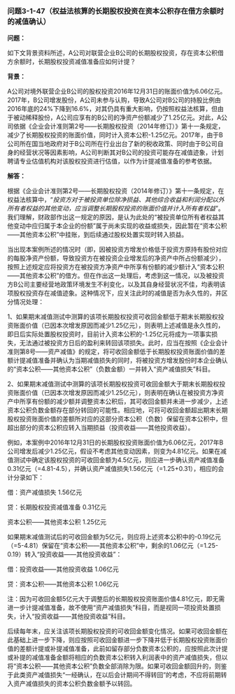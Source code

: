 ### 问题3-1-47（权益法核算的长期股权投资在资本公积存在借方余额时的减值确认）

**问题：**

如下文背景资料所述，A公司对联营企业B公司的长期股权投资，存在资本公积借方余额时，长期股权投资减值准备应如何计提？

**背景：**

A公司对境外联营企业B公司的股权投资2016年12月31日的账面价值为6.06亿元。2017年，B公司增发股份，A公司未参与认购，导致A公司对B公司的持股比例由2016年底的24%下降到16.6%，对其仍具有重大影响，仍按照权益法核算，但由于被动稀释股份，A公司应享有的B公司的净资产份额减少了1.25亿元。对此，A公司依据《企业会计准则第2号——长期股权投资（2014年修订）》第十一条规定，减少了长期股权投资的账面价值，同时计入资本公积-1.25亿元。2017年，由于B公司所在国当地政府对于B公司所在行业出台了新的税收政策、同时由于B公司自身的经营状况等因素影响，A公司判断其对B公司的投资可能存在减值迹象，计划聘请专业估值机构对该股权投资进行估值，以作为计提减值准备的参考依据。

**解答：**

根据《企业会计准则第2号——长期股权投资（2014年修订）》第十一条规定，在权益法核算中，“*投资方对于被投资单位除净损益、其他综合收益和利润分配以外所有者权益的其他变动，应当调整长期股权投资的账面价值并计入所有者权益*”。我们理解，财政部作出这一规定的原因，是认为此处的“被投资单位所有者权益其他变动中应归属于本企业的份额”属于尚未实现的收益或损失，因此暂在“资本公积——其他资本公积”中挂账，到后续通过股权处置实现时转入损益。

当出现本案例所述的情况时（即，因被投资方增发价格低于投资方原持有股份对应的每股净资产份额，导致投资方在被投资企业增发后的净资产中所占份额减少），按照上述规定应将投资方在被投资方净资产中所享有份额的减少额计入“资本公积——其他资本公积”的借方。但在作出这一处理后，考虑到这一情况，以及被投资方B公司主要经营地政策环境发生不利变化，以及其自身经营状况不佳，均表明该项股权投资存在减值迹象。这种情况下，应关注此时的减值是否为永久性的，并区分情况处理：

1、如果期末减值测试中测算的该项长期股权投资可收回金额低于期末长期股权投资账面价值（已因本次增发原因而减少1.25亿元），则表明上述减值是永久性的，即日后实际处置股权投资时，目前计入资本公积的-1.25亿元将成为一项事实损失，无法通过被投资方日后的盈利来转回该项损失。此时，应当在按照《企业会计准则第8号——资产减值》的规定，将可收回金额低于长期股权投资账面价值的差额计提减值准备并确认为当期减值损失的同时，将被投资方增发股份时本企业确认的“资本公积——其他资本公积”（负数金额）一并转入“资产减值损失”科目。

2、如果期末减值测试中测算的该项长期股权投资可收回金额大于期末长期股权投资账面价值（已因本次增发原因而减少1.25亿元），则表明在确认在被投资方净资产中所享有份额的减少额并调整资本公积后，其可收回金额并未进一步减少，上述资本公积负数金额存在部分转回的可能性。相应地，可将可收回金额超出期末长期股权投资账面价值的差额所对应的这部分资本公积（负数）保留在资本公积中，但超出部分的资本公积应转入当期损益（投资收益——其他投资收益）。

例如，本案例中2016年12月31日的长期股权投资账面价值为6.06亿元，2017年B公司增发后减少1.25亿元，假设不考虑其他变动因素，则变为4.81亿元。如果在减值测试中确定该股权投资的可收回金额为4.5亿元，则应进一步确认资产减值准备0.31亿元（=4.81-4.5），并确认资产减值损失1.56亿元（=1.25+0.31），相应的会计分录如下：

借：资产减值损失 1.56亿元

贷：长期股权投资减值准备 0.31亿元

资本公积——其他资本公积 1.25亿元

如果期末减值测试后的可收回金额为5亿元，则应将上述资本公积中的-0.19亿元（=5-4.81）保留在“资本公积——其他资本公积”中，剩余的1.06亿元（=1.25-0.19）转入“投资收益——其他投资收益”：

借：投资收益——其他投资收益 1.06亿元

贷：资本公积——其他资本公积 1.06亿元

注：因为可收回金额5亿元大于调整后的长期股权投资账面价值4.81亿元，即无需进一步计提减值准备，故不使用“资产减值损失”科目，而是视同一项投资处置损失，计入“投资收益——其他投资收益”科目。

后续每年末，应关注该项长期股权投资的可收回金额变化情况。如果可收回金额在此基础上进一步下降，则应按照可收回金额进一步下降并低于长期股权投资账面价值的差额计提或补提减值准备，此前如留存部分负数资本公积的，应按照此次计提或补提的减值准备金额将相应的负数资本公积转入利润表中的资产减值损失，但以将“资本公积——其他资本公积”负数全部消除为限。如果可收回金额回升的，则鉴于此类资产减值损失“一经确认，在以后会计期间不得转回”的考虑，不应将前期转入资产减值损失的资本公积负数金额予以转回。